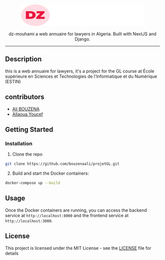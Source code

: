 <p align="center">
    <picture>
      <source media="(prefers-color-scheme: dark)" srcset="./assets/logo.svg">
      <source media="(prefers-color-scheme: light)" srcset="./assets/logo.svg">
      <img alt="Tailwind CSS" src="./assets/logo.svg" width="400" height="70" style="max-width: 100%;">
    </picture>
</p>

<p align="center">
  dz-mouhami a web annuaire for lawyers in Algeria. Built with NextJS and Django.
</p>

------

## Description
this is a web annuaire for lawyers, it's a project for the GL course at École supérieure en Sciences et Technologies de l'Informatique et du Numérique (ESTIN)

## contributors
- [Ali BOUZENA](github.com/bouzenaali)
- [Allaoua Youcef](github.com/YoucefAllaoua)

## Getting Started
### Installation
1. Clone the repo
```bash
git clone https://github.com/bouzenaali/projetGL.git
```

2. Build and start the Docker containers:
```bash
docker-compose up --build
```

## Usage

Once the Docker containers are running, you can access the backend service at `http://localhost:8000` and the frontend service at `http://localhost:3000`.


## License

This project is licensed under the MIT License - see the [LICENSE](LICENSE) file for details
